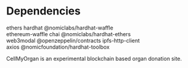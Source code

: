 # Dependencies

ethers hardhat @nomiclabs/hardhat-waffle \
ethereum-waffle chai @nomiclabs/hardhat-ethers \
web3modal @openzeppelin/contracts ipfs-http-client \
axios
@nomicfoundation/hardhat-toolbox

CellMyOrgan is an experimental blockchain based organ donation site.
